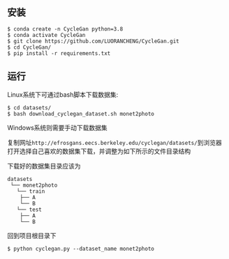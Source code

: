## 安装
    $ conda create -n CycleGan python=3.8
    $ conda activate CycleGan
    $ git clone https://github.com/LUORANCHENG/CycleGan.git
    $ cd CycleGan/
    $ pip install -r requirements.txt

## 运行
Linux系统下可通过bash脚本下载数据集:

    $ cd datasets/
    $ bash download_cyclegan_dataset.sh monet2photo

Windows系统则需要手动下载数据集

复制网址`http://efrosgans.eecs.berkeley.edu/cyclegan/datasets/`到浏览器打开选择自己喜欢的数据集下载，并调整为如下所示的文件目录结构

下载好的数据集目录应该为
```
datasets
 └── monet2photo
   └── train
    ├── A
    └── B
   └── test
    ├── A
    └── B
```
回到项目根目录下

    $ python cyclegan.py --dataset_name monet2photo
